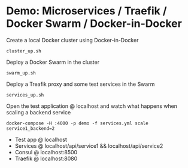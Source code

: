 # Demo: Microservices / Traefik / Docker Swarm / Docker-in-Docker

Create a local Docker cluster using Docker-in-Docker
```
cluster_up.sh
```

Deploy a Docker Swarm in the cluster
```
swarm_up.sh
```
  
Deploy a Treafik proxy and some test services in the Swarm
```
services_up.sh
```

Open the test application @ localhost and watch what happens when scaling a backend service
```
docker-compose -H :4000 -p demo -f services.yml scale service1_backend=2 
```

* Test app @ localhost
* Services @ localhost/api/service1 && localhost/api/service2
* Consul @ localhost:8500
* Traefik @ localhost:8080
